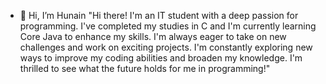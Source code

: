 - 👋 Hi, I’m Hunain
"Hi there! I'm an IT student with a deep passion for programming.
 I've completed my studies in C and I'm currently learning Core Java to enhance my skills.
 I'm always eager to take on new challenges and work on exciting projects.
 I'm constantly exploring new ways to improve my coding abilities and broaden my knowledge.
 I'm thrilled to see what the future holds for me in programming!"
  

<!---
mahmood-ali-hunain/mahmood-ali-hunain is a ✨ special ✨ repository because its `README.md` (this file) appears on your GitHub profile.
You can click the Preview link to take a look at your changes.
--->
